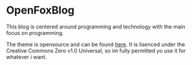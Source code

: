 # OpenFoxBlog

This blog is centered around programming and technology with the main focus on programming.


The theme is opensource and can be found [here](https://github.com/pages-themes/hacker). 
It is lisenced under the Creative Commons Zero v1.0 Universal, so im fully permitted yo use it for whatever i want.

